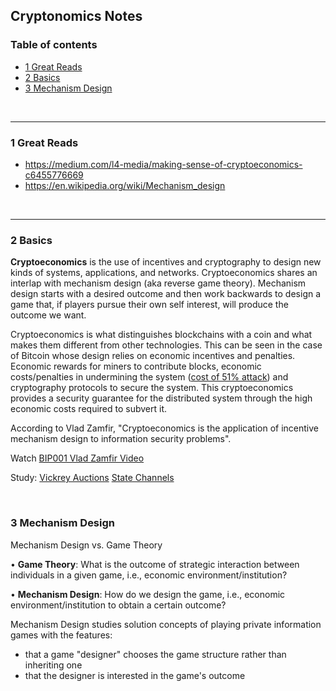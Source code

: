## Cryptonomics Notes

### Table of contents

* [1 Great Reads](#1-great-reads)
* [2 Basics](#2-basics)
* [3 Mechanism Design](#3-mechanism-design)


<br />

<hr />

### 1 Great Reads

* https://medium.com/l4-media/making-sense-of-cryptoeconomics-c6455776669
* https://en.wikipedia.org/wiki/Mechanism_design


<br />

<hr />

### 2 Basics

**Cryptoeconomics** is the use of incentives and cryptography to design new kinds of systems, applications, and networks. Cryptoeconomics shares an interlap with mechanism design (aka reverse game theory). Mechanism design starts with a desired outcome and then work backwards to design a game that, if players pursue their own self interest, will produce the outcome we want.

Cryptoeconomics is what distinguishes blockchains with a coin and what makes them different from other technologies. This can be seen in the case of Bitcoin whose design relies on economic incentives and penalties. Economic rewards for miners to contribute blocks, economic costs/penalties in undermining the system ([cost of 51% attack](https://gobitcoin.io/tools/cost-51-attack/ "hardware and mining costs")) and cryptography protocols to secure the system. This cryptoeconomics provides a security guarantee for the distributed system through the high economic costs required to subvert it.

According to Vlad Zamfir, "Cryptoeconomics is the application of incentive mechanism design to information security problems".

Watch [BIP001 Vlad Zamfir Video](https://www.youtube.com/watch?v=u6VSPD5TrP4&feature=youtu.be&t=6m11s "What's cryptoeconomics")

Study: 
[Vickrey Auctions](https://en.wikipedia.org/wiki/Vickrey_auction#Proof_of_dominance_of_truthful_bidding "Vickrey Auctions")
[State Channels](http://www.jeffcoleman.ca/state-channels/ "State Channels")


<br />

### 3 Mechanism Design

Mechanism Design vs. Game Theory

• **Game Theory**: What is the outcome of strategic interaction between individuals in a given game, i.e., economic environment/institution?

• **Mechanism Design**: How do we design the game, i.e., economic environment/institution to obtain a certain outcome?

Mechanism Design studies solution concepts of playing private information games with the features:
- that a game "designer" chooses the game structure rather than inheriting one
- that the designer is interested in the game's outcome
